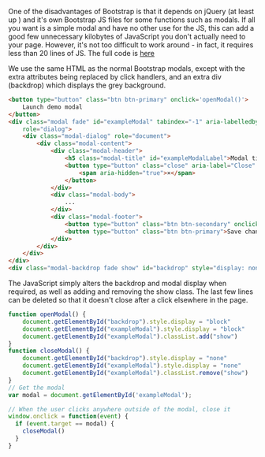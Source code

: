 One of the disadvantages of Bootstrap is that it depends on jQuery (at least up ) and it's own Bootstrap JS files for some functions such as modals. If all you want is a simple modal and have no other use for the JS, this can add a good few unnecessary kilobytes of JavaScript you don't actually need to your page. However, it's not too difficult to work around - in fact, it requires less than 20 lines of JS. The full code is <a href="https://github.com/Ara225/mini-frontend-projects/blob/master/2-bootstrap-modal-without-jQuery/bootstrap-modal-without-jQuery.html">here</a>

We use the same HTML as the normal Bootstrap modals, except with the extra attributes being replaced by click handlers, and an extra div (backdrop) which displays the grey background.
```html
<button type="button" class="btn btn-primary" onclick='openModal()'>
    Launch demo modal
</button>
<div class="modal fade" id="exampleModal" tabindex="-1" aria-labelledby="exampleModalLabel" aria-modal="true"
    role="dialog">
    <div class="modal-dialog" role="document">
        <div class="modal-content">
            <div class="modal-header">
                <h5 class="modal-title" id="exampleModalLabel">Modal title</h5>
                <button type="button" class="close" aria-label="Close" onclick="closeModal()">
                    <span aria-hidden="true">×</span>
                </button>
            </div>
            <div class="modal-body">
                ...
            </div>
            <div class="modal-footer">
                <button type="button" class="btn btn-secondary" onclick="closeModal()">Close</button>
                <button type="button" class="btn btn-primary">Save changes</button>
            </div>
        </div>
    </div>
</div>
<div class="modal-backdrop fade show" id="backdrop" style="display: none;"></div>
```

The JavaScript simply alters the backdrop and modal display when required, as well as adding and removing the show class. The last few lines can be deleted so that it doesn't close after a click elsewhere in the page.
```javascript
function openModal() {
    document.getElementById("backdrop").style.display = "block"
    document.getElementById("exampleModal").style.display = "block"
    document.getElementById("exampleModal").classList.add("show")
}
function closeModal() {
    document.getElementById("backdrop").style.display = "none"
    document.getElementById("exampleModal").style.display = "none"
    document.getElementById("exampleModal").classList.remove("show")
}
// Get the modal
var modal = document.getElementById('exampleModal');

// When the user clicks anywhere outside of the modal, close it
window.onclick = function(event) {
  if (event.target == modal) {
    closeModal()
  }
}
```